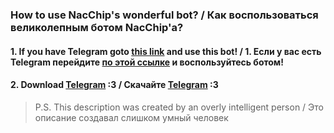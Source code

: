 ### How to use NacChip's wonderful bot? / Как воспользоваться великолепным ботом NacChip'а?

#### 1. If you have Telegram goto [this link](https://t.me/mudgin_coffee_bot) and use this bot! / 1. Если у вас есть Telegram перейдите [по этой ссылке](https://t.me/mudgin_coffee_bot) и воспользуйтесь ботом!

#### 2. Download [Telegram](https://telegram.org/) :3 / Скачайте [Telegram](https://telegram.org/) :3

> P.S. This description was created by an overly intelligent person / Это описание создавал слишком умный человек